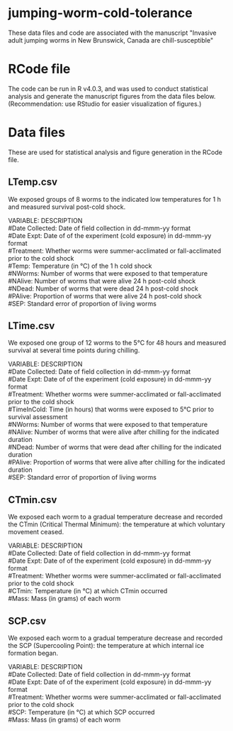 # jumping-worm-cold-tolerance

These data files and code are associated with the manuscript 
"Invasive adult jumping worms in New Brunswick, Canada are chill-susceptible"

# RCode file
The code can be run in R v4.0.3, and was used to conduct statistical analysis and generate the manuscript figures from the data files below. (Recommendation: use RStudio for easier visualization of figures.)


# Data files
These are used for statistical analysis and figure generation in the RCode file.

## LTemp.csv

We exposed groups of 8 worms to the indicated low temperatures for 1 h and measured survival post-cold shock.

VARIABLE:                  DESCRIPTION <br>
#Date Collected:           Date of field collection in dd-mmm-yy format<br>
#Date Expt:                Date of of the experiment (cold exposure) in dd-mmm-yy format<br>
#Treatment:                Whether worms were summer-acclimated or fall-acclimated prior to the cold shock<br>
#Temp:                     Temperature (in °C) of the 1 h cold shock<br>
#NWorms:                   Number of worms that were exposed to that temperature<br>
#NAlive:                   Number of worms that were alive 24 h post-cold shock<br>
#NDead:                    Number of worms that were dead 24 h post-cold shock<br>
#PAlive:                   Proportion of worms that were alive 24 h post-cold shock<br>
#SEP:                      Standard error of proportion of living worms<br>

## LTime.csv

We exposed one group of 12 worms to the 5°C for 48 hours and measured survival at several time points during chilling.

VARIABLE:                  DESCRIPTION <br>
#Date Collected:           Date of field collection in dd-mmm-yy format<br>
#Date Expt:                Date of of the experiment (cold exposure) in dd-mmm-yy format<br>
#Treatment:                Whether worms were summer-acclimated or fall-acclimated prior to the cold shock<br>
#TimeInCold:               Time (in hours) that worms were exposed to 5°C prior to survival assessment<br>
#NWorms:                   Number of worms that were exposed to that temperature<br>
#NAlive:                   Number of worms that were alive after chilling for the indicated duration<br>
#NDead:                    Number of worms that were dead after chilling for the indicated duration<br>
#PAlive:                   Proportion of worms that were alive after chilling for the indicated duration<br>
#SEP:                      Standard error of proportion of living worms<br>

## CTmin.csv

We exposed each worm to a gradual temperature decrease and recorded the CTmin (Critical Thermal Minimum): the temperature at which voluntary movement ceased.

VARIABLE:                  DESCRIPTION <br>
#Date Collected:           Date of field collection in dd-mmm-yy format<br>
#Date Expt:                Date of of the experiment (cold exposure) in dd-mmm-yy format<br>
#Treatment:                Whether worms were summer-acclimated or fall-acclimated prior to the cold shock<br>
#CTmin:                    Temperature (in °C) at which CTmin occurred<br>
#Mass:                     Mass (in grams) of each worm<br>

## SCP.csv

We exposed each worm to a gradual temperature decrease and recorded the SCP (Supercooling Point): the temperature at which internal ice formation began.

VARIABLE:                  DESCRIPTION <br>
#Date Collected:           Date of field collection in dd-mmm-yy format<br>
#Date Expt:                Date of of the experiment (cold exposure) in dd-mmm-yy format<br>
#Treatment:                Whether worms were summer-acclimated or fall-acclimated prior to the cold shock<br>
#SCP:                      Temperature (in °C) at which SCP occurred<br>
#Mass:                     Mass (in grams) of each worm<br>
